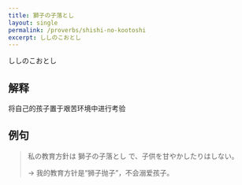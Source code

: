 ```yaml
---
title: 獅子の子落とし
layout: single
permalink: /proverbs/shishi-no-kootoshi
excerpt: ししのこおとし
---
```


ししのこおとし

## 解释

将自己的孩子置于艰苦环境中进行考验

## 例句

> 私の教育方針は 獅子の子落とし で、子供を甘やかしたりはしない。
>
> → 我的教育方针是“狮子抛子”，不会溺爱孩子。


